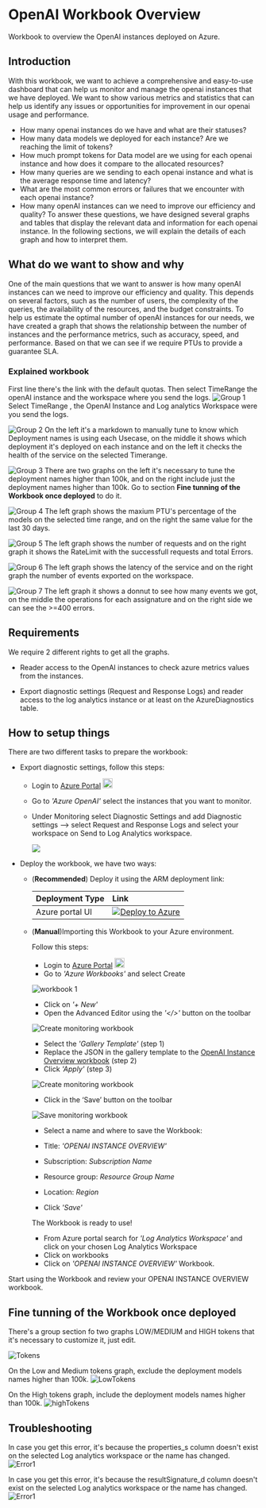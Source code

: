 # OpenAI Workbook Overview
Workbook to overview the OpenAI instances deployed on Azure.



## Introduction
With this workbook, we want to achieve a comprehensive and easy-to-use dashboard that can help us monitor and manage the openai instances that we have deployed. We want to show various metrics and statistics that can help us identify any issues or opportunities for improvement in our openai usage and performance.
- How many openai instances do we have and what are their statuses?
- How many data models we deployed for each instance? Are we reaching the limit of tokens?
- How much prompt tokens for Data model are we using for each openai instance and how does it compare to the allocated resources?
- How many queries are we sending to each openai instance and what is the average response time and latency?
- What are the most common errors or failures that we encounter with each openai instance?
- How many openAI instances can we need to improve our efficiency and quality?
To answer these questions, we have designed several graphs and tables that display the relevant data and information for each openai instance. In the following sections, we will explain the details of each graph and how to interpret them.

## What do we want to show and why
One of the main questions that we want to answer is how many openAI instances can we need to improve our efficiency and quality. This depends on several factors, such as the number of users, the complexity of the queries, the availability of the resources, and the budget constraints. 
To help us estimate the optimal number of openAI instances for our needs, we have created a graph that shows the relationship between the number of instances and the performance metrics, such as accuracy, speed, and performance.
Based on that we can see if we require PTUs to provide a guarantee SLA.


### Explained workbook


First line there's the link with the default quotas.
Then select TimeRange the openAI instance and the workspace where you send the logs.
![Group 1](./images/Group1.png)
Select TimeRange , the OpenAI Instance and  Log analytics Workspace were you send the logs.

![Group 2](./images/Group2.png)
On the left it's a markdown to manually tune to know which Deployment names is using each Usecase, on the middle it shows which deployment it's deployed on each instance and on the left it checks the health of the service on the selected Timerange.

![Group 3](./images/Group3.png)
There are two graphs on the left it's necessary to tune the deployment names higher than 100k, and on the right include just the deployment names higher than 100k.
Go to section **Fine tunning of the Workbook once deployed** to do it.

![Group 4](./images/Group4.png)
The left graph shows the maxium PTU's percentage of the models on the selected time range, and on the right the same value for the last 30 days.

![Group 5](./images/Group5.png)
The left graph shows the number of requests and on the right graph it shows the RateLimit with the successfull requests and total Errors.

![Group 6](./images/Group6.png)
The left graph shows the latency of the service and on the right graph the number of events exported on the workspace.

![Group 7](./images/Group7.png)
The left graph it shows a donnut to see how many events we got, on the middle the operations for each assignature and on the right side we can see the  >=400 errors.



## Requirements
We require 2 different rights to get all the graphs.

*	Reader access to the OpenAI instances to check azure metrics values from the instances.

*	Export diagnostic settings (Request and Response Logs)  and reader access to the log analytics instance or at least on the AzureDiagnostics table.

## How to setup things

There are two different tasks to prepare the workbook:

* Export diagnostic settings, follow this steps:

    * Login to [Azure Portal](https://portal.azure.com/) <img src="./images/azure.png" width="20" height="20">
    * Go to _'Azure OpenAI'_ select the instances that you want to monitor.
    * Under Monitoring  select Diagnostic Settings and add Diagnostic settings --> select Request and Response Logs and select your workspace on Send to Log Analytics workspace.

        <img src="./images/Open_Ai_Diagnostic_Settings.png">


* Deploy the workbook, we have two ways:

    * (**Recommended**) Deploy it using the ARM deployment link:

        | Deployment Type | Link |
        |:--|:--|
        | Azure portal UI |[![Deploy to Azure](https://aka.ms/deploytoazurebutton)](https://portal.azure.com/#blade/Microsoft_Azure_CreateUIDef/CustomDeploymentBlade/uri/https%3A%2F%2Fraw.githubusercontent.com%2FDavidNogueraBuxeda%2FOpenAI_workbook_overview%2Fmain%2Fworkbook%2Farm_template%2FOverviewOpenAI.json) |


    * (**Manual**)Importing this Workbook to your Azure environment.

        Follow this steps:

        * Login to [Azure Portal](https://portal.azure.com/) <img src="./images/azure.png" width="20" height="20">
        * Go to _'Azure Workbooks'_ and select Create

        ![workbook 1](./images/Monitor_Workbooks_create.png)

        * Click on _'+ New'_
        * Open the Advanced Editor using the _'</>'_ button on the toolbar

        ![Create monitoring workbook](./images/Workbook_AdvancedEditor.png)

        * Select the _'Gallery Template'_ (step 1)
        * Replace the JSON in the gallery template to the [OpenAI Instance Overview workbook](https://raw.githubusercontent.com/2FDavidNogueraBuxeda/2FOpenAI_workbook_overview/main/workbooks/gallery_template/OverviewOpenAI.workbook
        ) (step 2)
        * Click _'Apply'_ (step 3)


        ![Create monitoring workbook](./images/Workbook_Apply.png)

        * Click in the ‘Save’ button on the toolbar

        ![Save monitoring workbook](./images/Workbook_saveas.png)

        * Select a name and where to save the Workbook:

        * Title: _'OPENAI INSTANCE OVERVIEW'_
        * Subscription: _Subscription Name_
        * Resource group: _Resource Group Name_
        * Location: _Region_
        * Click _'Save'_
        
        The Workbook is ready to use!

        * From Azure portal search for _'Log Analytics Workspace'_ and click on your chosen Log Analytics Workspace
        * Click on workbooks
        * Click on _'OPENAI INSTANCE OVERVIEW'_ Workbook.

Start using the Workbook and review your OPENAI INSTANCE OVERVIEW workbook.


## Fine tunning of the Workbook once deployed

There's a group section fo two graphs LOW/MEDIUM and HIGH tokens that it's necessary to customize it, just edit.

![Tokens](./images/2Graph_tokens.png)

On the Low and Medium tokens graph, exclude the deployment models names higher than 100k.
![LowTokens](./images/Low_tokens.png)

On the High tokens graph, include the deployment models names higher than 100k.
![highTokens](./images/High_tokens.png)


## Troubleshooting

In case you get this error, it's because the properties_s column doesn't exist on the selected Log analytics workspace or the name has changed.
![Error1](./images/Workbook_Error1.png)

In case you get this error, it's because the resultSignature_d column doesn't exist on the selected Log analytics workspace or the name has changed.
![Error1](./images/Workbook_Error2.png)


